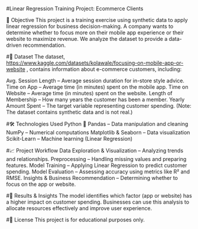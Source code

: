 #Linear Regression Training Project: Ecommerce Clients

📌 Objective
This project is a training exercise using synthetic data to apply linear regression for business decision-making. A company wants to determine whether to focus more on their mobile app experience or their website to maximize revenue. We analyze the dataset to provide a data-driven recommendation.

#📂 Dataset
The dataset, https://www.kaggle.com/datasets/kolawale/focusing-on-mobile-app-or-website , contains information about e-commerce customers, including:

Avg. Session Length – Average session duration for in-store style advice.
Time on App – Average time (in minutes) spent on the mobile app.
Time on Website – Average time (in minutes) spent on the website.
Length of Membership – How many years the customer has been a member.
Yearly Amount Spent – The target variable representing customer spending.
(Note: The dataset contains synthetic data and is not real.)

#🛠️ Technologies Used
Python 🐍
Pandas – Data manipulation and cleaning
NumPy – Numerical computations
Matplotlib & Seaborn – Data visualization
Scikit-Learn – Machine learning (Linear Regression)

#📈 Project Workflow
Data Exploration & Visualization – Analyzing trends and relationships.
Preprocessing – Handling missing values and preparing features.
Model Training – Applying Linear Regression to predict customer spending.
Model Evaluation – Assessing accuracy using metrics like R² and RMSE.
Insights & Business Recommendation – Determining whether to focus on the app or website.

#📢 Results & Insights
The model identifies which factor (app or website) has a higher impact on customer spending.
Businesses can use this analysis to allocate resources effectively and improve user experience.

#📜 License
This project is for educational purposes only.
